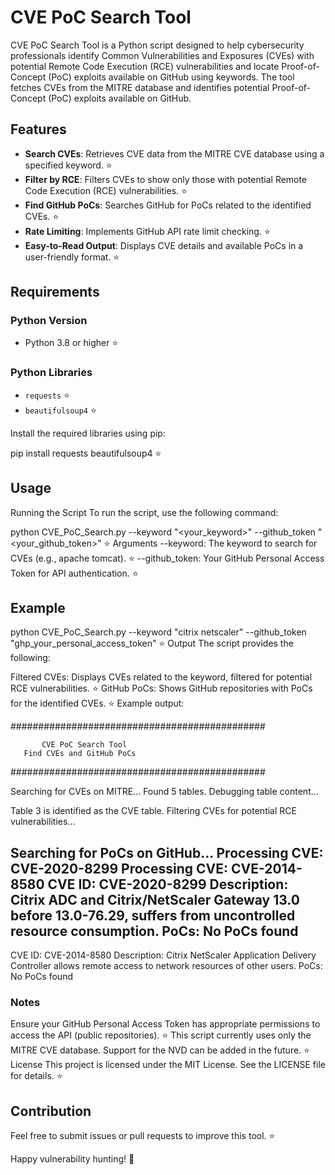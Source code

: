 # CVE PoC Search Tool

CVE PoC Search Tool is a Python script designed to help cybersecurity professionals identify Common Vulnerabilities and Exposures (CVEs) with potential Remote Code Execution (RCE) vulnerabilities and locate Proof-of-Concept (PoC) exploits available on GitHub using keywords. The tool fetches CVEs from the MITRE database and identifies potential Proof-of-Concept (PoC) exploits available on GitHub.

## Features

- **Search CVEs**: Retrieves CVE data from the MITRE CVE database using a specified keyword. ⭐
- **Filter by RCE**: Filters CVEs to show only those with potential Remote Code Execution (RCE) vulnerabilities. ⭐
- **Find GitHub PoCs**: Searches GitHub for PoCs related to the identified CVEs. ⭐
- **Rate Limiting**: Implements GitHub API rate limit checking. ⭐
- **Easy-to-Read Output**: Displays CVE details and available PoCs in a user-friendly format. ⭐

## Requirements

### Python Version

- Python 3.8 or higher ⭐

### Python Libraries

- `requests` ⭐
- `beautifulsoup4` ⭐

Install the required libraries using pip:


pip install requests beautifulsoup4 ⭐
## Usage
Running the Script
To run the script, use the following command:

python CVE_PoC_Search.py --keyword "<your_keyword>" --github_token "<your_github_token>" ⭐
Arguments
--keyword: The keyword to search for CVEs (e.g., apache tomcat). ⭐
--github_token: Your GitHub Personal Access Token for API authentication. ⭐
## Example

python CVE_PoC_Search.py --keyword "citrix netscaler" --github_token "ghp_your_personal_access_token" ⭐
Output
The script provides the following:

Filtered CVEs: Displays CVEs related to the keyword, filtered for potential RCE vulnerabilities. ⭐
GitHub PoCs: Shows GitHub repositories with PoCs for the identified CVEs. ⭐
Example output:

##############################################
                                            
           CVE PoC Search Tool              
       Find CVEs and GitHub PoCs            
                                            
##############################################

Searching for CVEs on MITRE...
Found 5 tables. Debugging table content...

Table 3 is identified as the CVE table.
Filtering CVEs for potential RCE vulnerabilities...

Searching for PoCs on GitHub...
Processing CVE: CVE-2020-8299
Processing CVE: CVE-2014-8580
CVE ID: CVE-2020-8299
Description: Citrix ADC and Citrix/NetScaler Gateway 13.0 before 13.0-76.29, suffers from uncontrolled resource consumption.
PoCs: No PoCs found
--------------------------------------------------
CVE ID: CVE-2014-8580
Description: Citrix NetScaler Application Delivery Controller allows remote access to network resources of other users.
PoCs: No PoCs found
### Notes
Ensure your GitHub Personal Access Token has appropriate permissions to access the API (public repositories). ⭐
This script currently uses only the MITRE CVE database. Support for the NVD can be added in the future. ⭐
License
This project is licensed under the MIT License. See the LICENSE file for details. ⭐

## Contribution
Feel free to submit issues or pull requests to improve this tool. ⭐

Happy vulnerability hunting! 🎯
